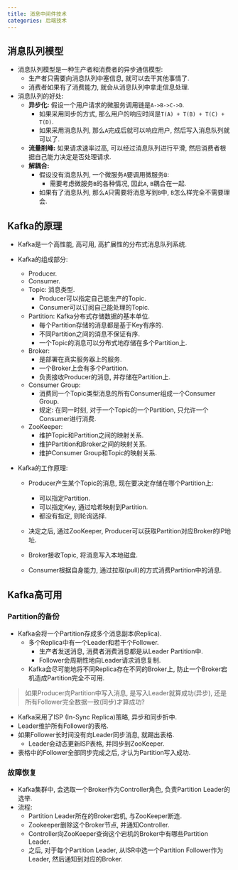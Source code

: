```yaml
---
title: 消息中间件技术
categories: 后端技术
---
```




## 消息队列模型

* 消息队列模型是一种生产者和消费者的异步通信模型:
  * 生产者只需要向消息队列中塞信息, 就可以去干其他事情了.
  * 消费者如果有了消费能力, 就会从消息队列中拿走信息处理.
* 消息队列的好处:
  * **异步化:** 假设一个用户请求的微服务调用链是`A->B->C->D`.
    * 如果采用同步的方式, 那么用户的响应时间是`T(A) + T(B) + T(C) + T(D)`.
    * 如果采用消息队列, 那么`A`完成后就可以响应用户, 然后写入消息队列就可以了.
  * **流量削峰:** 如果请求速率过高, 可以经过消息队列进行平滑, 然后消费者根据自己能力决定是否处理请求.
  * **解耦合:**
    * 假设没有消息队列, 一个微服务`A`要调用微服务`B`:
      * 需要考虑微服务`B`的各种情况, 因此`A`, `B`耦合在一起.
    * 如果有了消息队列, 那么`A`只需要将消息写到`B`中, `B`怎么样完全不需要理会.



## Kafka的原理

* Kafka是一个高性能, 高可用, 高扩展性的分布式消息队列系统.
* Kafka的组成部分:

  * Producer.
  * Consumer.
  * Topic: 消息类型.
    * Producer可以指定自己能生产的Topic.
    * Consumer可以订阅自己能处理的Topic.
  * Partition: Kafka分布式存储数据的基本单位.
    * 每个Partition存储的消息都是基于Key有序的.
    * 不同Partition之间的消息不保证有序.
    * 一个Topic的消息可以分布式地存储在多个Partition上.
  * Broker:
    * 是部署在真实服务器上的服务.
    * 一个Broker上会有多个Partition.
    * 负责接收Producer的消息, 并存储在Partition上.
  * Consumer Group:
    * 消费同一个Topic类型消息的所有Consumer组成一个Consumer Group.
    * 规定: 在同一时刻, 对于一个Topic的一个Partition, 只允许一个Consumer进行消费.
  * ZooKeeper:
    * 维护Topic和Partition之间的映射关系.
    * 维护Partition和Broker之间的映射关系.
    * 维护Consumer Group和Topic的映射关系.
* Kafka的工作原理:

  * Producer产生某个Topic的消息, 现在要决定存储在哪个Partition上:

    * 可以指定Partition.
    * 可以指定Key, 通过哈希映射到Partition.
    * 都没有指定, 则轮询选择.
  * 决定之后, 通过ZooKeeper, Producer可以获取Partition对应Broker的IP地址.
  * Broker接收Topic, 将消息写入本地磁盘.
  * Consumer根据自身能力, 通过拉取(pull)的方式消费Partition中的消息.



## Kafka高可用



### Partition的备份

* Kafka会将一个Partition存成多个消息副本(Replica).
  * 多个Replica中有一个Leader和若干个Follower.
    * 生产者发送消息, 消费者消费消息都是从Leader Partition中.
    * Follower会周期性地向Leader请求消息复制.
  * Kafka会尽可能地将不同Replica存在不同的Broker上, 防止一个Broker宕机造成Partition完全不可用.

> 如果Producer向Partition中写入消息, 是写入Leader就算成功(异步), 还是所有Follower完全数据一致(同步)才算成功?

* Kafka采用了ISP (In-Sync Replica)策略, 异步和同步折中.
* Leader维护所有Follower的表格.
* 如果Follower长时间没有向Leader同步消息, 就踢出表格.
  * Leader会动态更新ISP表格, 并同步到ZooKeeper.
* 表格中的Follower全部同步完成之后, 才认为Partition写入成功.



### 故障恢复

* Kafka集群中, 会选取一个Broker作为Controller角色, 负责Partition Leader的选举.
* 流程:
  * Partition Leader所在的Broker宕机, 与ZooKeeper断连.
  * Zookeeper删除这个Broker节点, 并通知Controller.
  * Controller向ZooKeeper查询这个宕机的Broker中有哪些Partition Leader.
  * 之后, 对于每个Partition Leader, 从ISR中选一个Partition Follower作为Leader, 然后通知到对应的Broker.

